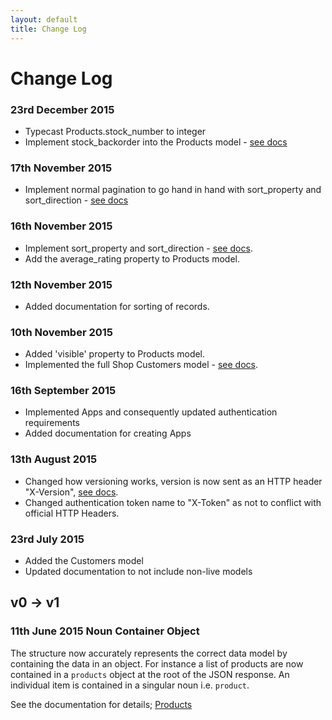 ```yaml
---
layout: default
title: Change Log
---
```


# Change Log

### 23rd December 2015
* Typecast Products.stock_number to integer
* Implement stock_backorder into the Products model - [see docs](/API-Documentation/resources/shop/products_and_categories/products.html#Input-1)

### 17th November 2015
* Implement normal pagination to go hand in hand with sort_property and sort_direction - [see docs](/API-Documentation/get-started.html#pagination)

### 16th November 2015
* Implement sort_property and sort_direction - [see docs](/API-Documentation/get-started.html#sorting).
* Add the average_rating property to Products model.

### 12th November 2015
* Added documentation for sorting of records.

### 10th November 2015
* Added 'visible' property to Products model.
* Implemented the full Shop Customers model - [see docs](/API-Documentation/resources/shop/customers.html).

### 16th September 2015
* Implemented Apps and consequently updated authentication requirements
* Added documentation for creating Apps

### 13th August 2015
* Changed how versioning works, version is now sent as an HTTP header "X-Version", [see docs](/API-Documentation/get-started.html).
* Changed authentication token name to "X-Token" as not to conflict with official HTTP Headers.

### 23rd July 2015
* Added the Customers model
* Updated documentation to not include non-live models

## v0 -> v1

### 11th June 2015 Noun Container Object
The structure now accurately represents the correct data model by containing the data in an object. For instance a list of products are now contained in a `products` object at the root of the JSON response. An individual item is contained in a singular noun i.e. `product`.

See the documentation for details; [Products](/API-Documentation/resources/shop/products_and_categories/products.html)
